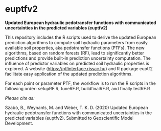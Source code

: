 # euptfv2
**Updated European hydraulic pedotransfer functions with communicated uncertainties in the predicted variables (euptfv2)**

This repository includes the R scripts used to derive the updated European prediction algorithms to compute soil hydraulic parameters from easily available soil properties, aka pedotransfer functions (PTFs). The new algorithms, based on random forests (RF), lead to significantly better predictions and provide built-in prediction uncertainty computation. The influence of predictor variables on predicted soil hydraulic properties is explored.
A website (https://ptfinterface.rissac.hu) and R package euptf2 facilitate easy application of the updated prediction algorithms.

For each point or parameter PTF, the workflow is to run the R scripts in the following order: setupRF.R, tuneRF.R, buildfinalRF.R, and finally testRF.R

*Please cite as:*

Szabó, B., Weynants, M. and Weber, T. K. D. (2020) Updated European hydraulic pedotransfer functions with communicated uncertainties in the predicted variables (euptfv2). Submitted to Geoscientific Model Development.
